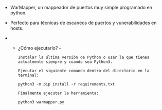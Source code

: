- WarMapper, un mappeador de puertos muy simple programado en python. 

- Perfecto para técnicas de escaneos de puertos y vunerabilidades en hosts.

- - ¿Cómo ejecutarlo? -

        Instalar la última versión de Python o usar la que tienes actualmente siempre y cuando sea Python3.

        Ejecutar el siguiente comando dentro del directorio en la terminal:

        python3 -m pip install -r requirements.txt

        Finalmente ejecutar la herramienta:

        python3 warmapper.py